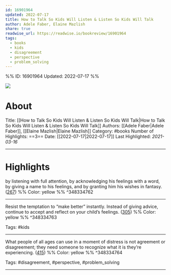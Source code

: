 ```yaml
---
id: 16901964
updated: 2022-07-17
title: How to Talk So Kids Will Listen & Listen So Kids Will Talk
author: Adele Faber, Elaine Mazlish
share: true
readwise_url: https://readwise.io/bookreview/16901964
tags:
  - books
  - kids
  - disagreement
  - perspective
  - problem_solving
---
```


%%
ID: 16901964
Updated: 2022-07-17
%%

![]( https://images-na.ssl-images-amazon.com/images/I/516mMx9J9-L._SL500_.jpg)

# About
Title: [[How to Talk So Kids Will Listen & Listen So Kids Will Talk|How to Talk So Kids Will Listen & Listen So Kids Will Talk]]
Authors: [[Adele Faber|Adele Faber]], [[Elaine Mazlish|Elaine Mazlish]]
Category: #books
Number of Highlights: ==3==
Date: [[2022-07-17|2022-07-17]]
Last Highlighted: *2021-03-16*

---

# Highlights

by listening with full attention, by acknowledging his feelings with a word, by giving a name to his feelings, and by granting him his wishes in fantasy. ([267](https://readwise.io/to_kindle?action=open&asin=B005GG0MXI&location=267)) %% Color: yellow %% ^348334762

---
Resist the temptation to “make better” instantly. Instead of giving advice, continue to accept and reflect on your child’s feelings. ([305](https://readwise.io/to_kindle?action=open&asin=B005GG0MXI&location=305)) %% Color: yellow %% ^348334763

Tags: #kids

---
What people of all ages can use in a moment of distress is not agreement or disagreement; they need someone to recognize what it is they’re experiencing. ([415](https://readwise.io/to_kindle?action=open&asin=B005GG0MXI&location=415)) %% Color: yellow %% ^348334764

Tags: #disagreement, #perspective, #problem_solving

---